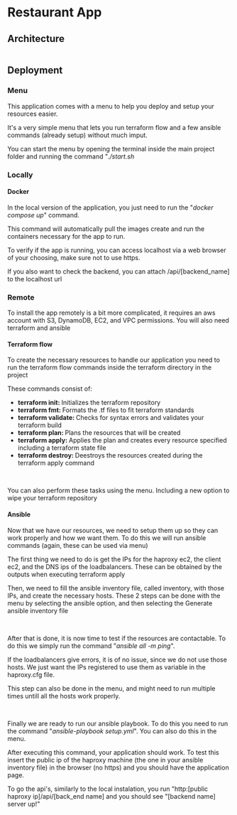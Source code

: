<h1>Restaurant App</h1>
<h2>Architecture</h2>
<img href="restaurant_architecture.png"></img>

<h2>Deployment</h2>
<h3>Menu</h3>
<p/>This application comes with a menu to help you deploy and setup your resources easier.<p/>
<p>It's a very simple menu that lets you run terraform flow and a few ansible commands (already setup) without much imput.</p>
<p>You can start the menu by opening the terminal inside the main project folder and running the command "<i>./start.sh</i></p>

<h3>Locally</h3>
<h4>Docker</h4>
<p>In the local version of the application, you just need to run the "<i>docker compose up</i>" command.</p>
<p>This command will automatically pull the images create and run the containers necessary for the app to run.</p>
<p>To verify if the app is running, you can access localhost via a web browser of your choosing, make sure not to use https.</p>
<p>If you also want to check the backend, you can attach /api/[backend_name] to the localhost url</p>


<h3>Remote</h3>
<p>To install the app remotely is a bit more complicated, it requires an aws account with S3, DynamoDB, EC2, and VPC permissions. You will also need terraform and ansible</p>
<h4>Terraform flow</h4>
<p>To create the necessary resources to handle our application you need to run the terraform flow commands inside the terraform directory in the project</p>
<p>These commands consist of:</p>
<ul>
  <li><b>terraform init: </b> Initializes the terraform repository</li>
  <li><b>terraform fmt: </b> Formats the .tf files to fit terraform standards</li>
  <li><b>terraform validate: </b> Checks for syntax errors and validates your terraform build</li>
  <li><b>terraform plan: </b> Plans the resources that will be created</li>
  <li><b>terraform apply: </b> Applies the plan and creates every resource specified including a terraform state file</li>
  <li><b>terraform destroy: </b> Deestroys the resources created during the terraform apply command</li>
</ul>
<br>
<p>You can also perform these tasks using the menu. Including a new option to wipe your terraform repository</p>

<h4>Ansible</h4>
<p>Now that we have our resources, we need to setup them up so they can work properly and how we want them. To do this we will run ansible commands (again, these can be used via menu)</p>
<p>The first thing we need to do is get the IPs for the haproxy ec2, the client ec2, and the DNS ips of the loadbalancers. These can be obtained by the outputs when executing terraform apply</p>
<p>Then, we need to fill the ansible inventory file, called inventory, with those IPs, and create the necessary hosts. These 2 steps can be done with the menu by selecting the ansible option, and then selecting the Generate ansible inventory file</p>

<br>
<p>After that is done, it is now time to test if the resources are contactable. To do this we simply run the command "<i>ansible all -m ping</i>". </p>
<p>If the loadbalancers give errors, it is of no issue, since we do not use those hosts. We just want the IPs registered to use them as variable in the haproxy.cfg file.</p>
<p>This step can also be done in the menu, and might need to run multiple times untill all the hosts work properly.</p>

<br>
<p>Finally we are ready to run our ansible playbook. To do this you need to run the command "<i>ansible-playbook setup.yml</i>". You can also do this in the menu.</p>
<p>After executing this command, your application should work. To test this insert the public ip of the haproxy machine (the one in your ansible inventory file) in the browser (no https) and you should have the application page.</p>
<p>To go the api's, similarly to the local instalation, you run "http:[public haproxy ip]/api/[back_end name] and you should see "[backend name] server up!"</p>

